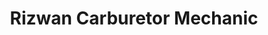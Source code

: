 ---
title: "Rizwan Carburetor Mechanic"
url: /karachi/rizwan-carburetor-mechanic/
shop: car repair
---